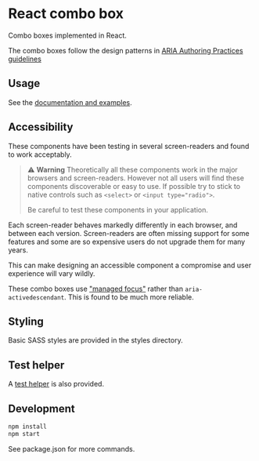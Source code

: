 # React combo box

Combo boxes implemented in React.

The combo boxes follow the design patterns in [ARIA Authoring Practices guidelines][1] 

## Usage

See the [documentation and examples][2].

## Accessibility

These components have been testing in several screen-readers and found to work acceptably.

> :warning: **Warning** Theoretically all these components work in the major
> browsers and screen-readers. However not all users will find these components discoverable
> or easy to use.  If possible try to stick to native controls such as `<select>` or `<input type="radio">`.
>
> Be careful to test these components in your application.

Each screen-reader behaves markedly differently in each browser, and between each version.
Screen-readers are often missing support for some features and some are so expensive
users do not upgrade them for many years.

This can make designing an accessible component a compromise and user experience will
vary wildly.

These combo boxes use ["managed focus"][3] rather than `aria-activedescendant`.  This is found to be
much more reliable.

## Styling

Basic SASS styles are provided in the styles directory.

## Test helper

A [test helper][4] is also provided.

## Development

```bash
npm install
npm start
```

See package.json for more commands.

[1]: https://w3c.github.io/aria-practices/
[2]: https://citizensadvice.github.io/react-list-boxes
[3]: https://www.w3.org/TR/wai-aria-practices-1.1/#kbd_general_within
[4]: docs/test_helper.md
